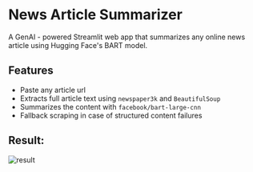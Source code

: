 # News Article Summarizer 
A GenAI - powered Streamlit web app that summarizes any online news article using Hugging Face's BART model.

## Features 
- Paste any article url
- Extracts full article text using `newspaper3k` and `BeautifulSoup`
- Summarizes the content with `facebook/bart-large-cnn`
- Fallback scraping in case of structured content failures

## Result:

![result](https://github.com/user-attachments/assets/5a613a31-3c6b-4139-abb0-f5f3223a6e84)


